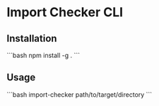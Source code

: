 # Import Checker CLI

## Installation

\`\`\`bash
npm install -g .
\`\`\`

## Usage

\`\`\`bash
import-checker path/to/target/directory
\`\`\`

